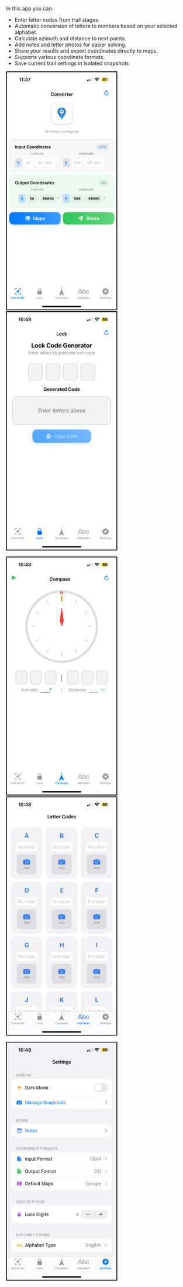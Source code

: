 In this app you can:

- Enter letter codes from trail stages.
- Automatic conversion of letters to numbers based on your selected alphabet.
- Calculate azimuth and distance to next points.
- Add notes and letter photos for easier solving.
- Share your results and export coordinates directly to maps.
- Supports various coordinate formats.
- Save current trail settings in isolated snapshots

<p float="left">
    <img src="Doc/1.PNG" width="300" alt="Main screen" style="border:2px solid black;"/>
    <img src="Doc/2.PNG" width="300" alt="Compass view" style="border:2px solid black;"/>
</p>

<p float="left">
    <img src="Doc/3.PNG" width="300" alt="Settings" style="border:2px solid black;"/>
    <img src="Doc/4.PNG" width="300" alt="Notes" style="border:2px solid black;"/>
</p>

<img src="Doc/5.PNG" width="300" alt="Alphabet" style="border:2px solid black;"/>
